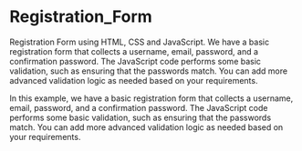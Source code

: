 # Registration_Form
Registration Form using HTML, CSS and JavaScript.
We have a basic registration form that collects a username, email, password, and a confirmation password. The JavaScript code performs some basic validation, such as ensuring that the passwords match. You can add more advanced validation logic as needed based on your requirements.

In this example, we have a basic registration form that collects a username, email, password, and a confirmation password. The JavaScript code performs some basic validation, such as ensuring that the passwords match. You can add more advanced validation logic as needed based on your requirements.
